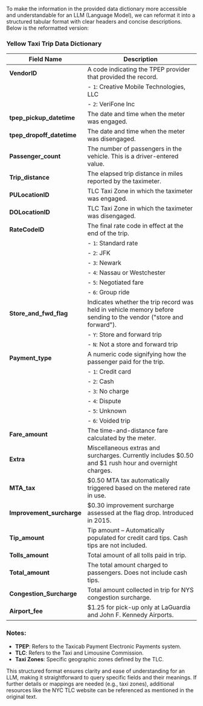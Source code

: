 To make the information in the provided data dictionary more accessible and understandable for an LLM (Language Model), we can reformat it into a structured tabular format with clear headers and concise descriptions. Below is the reformatted version:

### Yellow Taxi Trip Data Dictionary

| **Field Name**         | **Description**                                                                 |
|------------------------|---------------------------------------------------------------------------------|
| **VendorID**           | A code indicating the TPEP provider that provided the record.                     |
|                        | - `1`: Creative Mobile Technologies, LLC                                        |
|                        | - `2`: VeriFone Inc                                                             |
| **tpep_pickup_datetime** | The date and time when the meter was engaged.                                  |
| **tpep_dropoff_datetime** | The date and time when the meter was disengaged.                              |
| **Passenger_count**    | The number of passengers in the vehicle. This is a driver-entered value.          |
| **Trip_distance**      | The elapsed trip distance in miles reported by the taximeter.                    |
| **PULocationID**       | TLC Taxi Zone in which the taximeter was engaged.                                |
| **DOLocationID**       | TLC Taxi Zone in which the taximeter was disengaged.                             |
| **RateCodeID**         | The final rate code in effect at the end of the trip.                            |
|                        | - `1`: Standard rate                                                            |
|                        | - `2`: JFK                                                                     |
|                        | - `3`: Newark                                                                  |
|                        | - `4`: Nassau or Westchester                                                    |
|                        | - `5`: Negotiated fare                                                         |
|                        | - `6`: Group ride                                                              |
| **Store_and_fwd_flag** | Indicates whether the trip record was held in vehicle memory before sending to the vendor ("store and forward"). |
|                        | - `Y`: Store and forward trip                                                  |
|                        | - `N`: Not a store and forward trip                                             |
| **Payment_type**       | A numeric code signifying how the passenger paid for the trip.                   |
|                        | - `1`: Credit card                                                             |
|                        | - `2`: Cash                                                                    |
|                        | - `3`: No charge                                                               |
|                        | - `4`: Dispute                                                                 |
|                        | - `5`: Unknown                                                                 |
|                        | - `6`: Voided trip                                                             |
| **Fare_amount**        | The time-and-distance fare calculated by the meter.                             |
| **Extra**              | Miscellaneous extras and surcharges. Currently includes $0.50 and $1 rush hour and overnight charges. |
| **MTA_tax**            | $0.50 MTA tax automatically triggered based on the metered rate in use.          |
| **Improvement_surcharge** | $0.30 improvement surcharge assessed at the flag drop. Introduced in 2015.   |
| **Tip_amount**         | Tip amount – Automatically populated for credit card tips. Cash tips are not included. |
| **Tolls_amount**       | Total amount of all tolls paid in trip.                                         |
| **Total_amount**       | The total amount charged to passengers. Does not include cash tips.             |
| **Congestion_Surcharge** | Total amount collected in trip for NYS congestion surcharge.                  |
| **Airport_fee**        | $1.25 for pick-up only at LaGuardia and John F. Kennedy Airports.                |

### Notes:
- **TPEP**: Refers to the Taxicab Payment Electronic Payments system.
- **TLC**: Refers to the Taxi and Limousine Commission.
- **Taxi Zones**: Specific geographic zones defined by the TLC.

This structured format ensures clarity and ease of understanding for an LLM, making it straightforward to query specific fields and their meanings. If further details or mappings are needed (e.g., taxi zones), additional resources like the NYC TLC website can be referenced as mentioned in the original text.